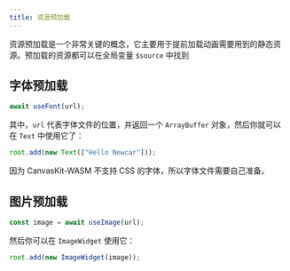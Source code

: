 ```yaml
---
title: 资源预加载
---
```


资源预加载是一个非常关键的概念，它主要用于提前加载动画需要用到的静态资源。预加载的资源都可以在全局变量 `$source` 中找到

## 字体预加载

```javascript
await useFont(url);
```

其中，`url` 代表字体文件的位置，并返回一个 `ArrayBuffer` 对象，然后你就可以在 `Text` 中使用它了：

```javascript
root.add(new Text(["Hello Newcar"]));
```

因为 CanvasKit-WASM 不支持 CSS 的字体，所以字体文件需要自己准备。

## 图片预加载

```javascript
const image = await useImage(url);
```

然后你可以在 `ImageWidget` 使用它：

```javascript
root.add(new ImageWidget(image));
```
